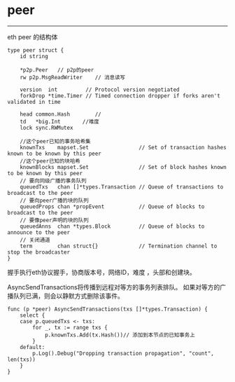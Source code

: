 # peer #

----------
eth peer 的结构体 

	type peer struct {
		id string
	
		*p2p.Peer	// p2p的peer
		rw p2p.MsgReadWriter	// 消息读写
	
		version  int         // Protocol version negotiated
		forkDrop *time.Timer // Timed connection dropper if forks aren't validated in time
	
		head common.Hash		//
		td   *big.Int		//难度
		lock sync.RWMutex
	
		//这个peer已知的事务哈希集
		knownTxs    mapset.Set                // Set of transaction hashes known to be known by this peer
		//这个peer已知的块哈希
		knownBlocks mapset.Set                // Set of block hashes known to be known by this peer
		// 要向同级广播的事务队列
		queuedTxs   chan []*types.Transaction // Queue of transactions to broadcast to the peer
		// 要向peer广播的块的队列
		queuedProps chan *propEvent           // Queue of blocks to broadcast to the peer
		// 要像peer声明的块的队列
		queuedAnns  chan *types.Block         // Queue of blocks to announce to the peer
		// 关闭通道
		term        chan struct{}             // Termination channel to stop the broadcaster
	}


握手执行eth协议握手，协商版本号，网络ID，难度 ，头部和创建块。


AsyncSendTransactions将传播到远程对等方的事务列表排队。 如果对等方的广播队列已满，则会以静默方式删除该事件。
	
	func (p *peer) AsyncSendTransactions(txs []*types.Transaction) {
		select {
		case p.queuedTxs <- txs:
			for _, tx := range txs {
				p.knownTxs.Add(tx.Hash())// 添加到本节点的已知事务上
			}
		default:
			p.Log().Debug("Dropping transaction propagation", "count", len(txs))
		}
	}


